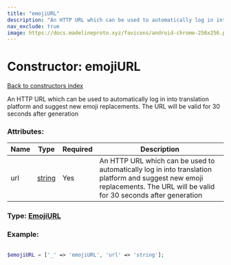 ```yaml
---
title: "emojiURL"
description: "An HTTP URL which can be used to automatically log in into translation platform and suggest new emoji replacements. The URL will be valid for 30 seconds after generation"
nav_exclude: true
image: https://docs.madelineproto.xyz/favicons/android-chrome-256x256.png
---
```

# Constructor: emojiURL  
[Back to constructors index](/API_docs/constructors/index.html)



An HTTP URL which can be used to automatically log in into translation platform and suggest new emoji replacements. The URL will be valid for 30 seconds after generation

### Attributes:

| Name     |    Type       | Required | Description |
|----------|---------------|----------|-------------|
|url|[string](/API_docs/types/string.html) | Yes|An HTTP URL which can be used to automatically log in into translation platform and suggest new emoji replacements. The URL will be valid for 30 seconds after generation|



### Type: [EmojiURL](/API_docs/types/EmojiURL.html)


### Example:

```php

$emojiURL = ['_' => 'emojiURL', 'url' => 'string'];
```  
